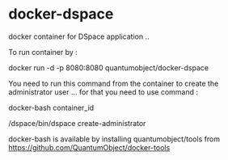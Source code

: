 docker-dspace
=============

docker container for DSpace application ..

To run container by :

docker run -d -p 8080:8080 quantumobject/docker-dspace

You need to run this command from the container to create the administrator user ... for that you need to use command :

docker-bash container_id         

/dspace/bin/dspace create-administrator 

docker-bash is available by installing quantumobject/tools  from https://github.com/QuantumObject/docker-tools

